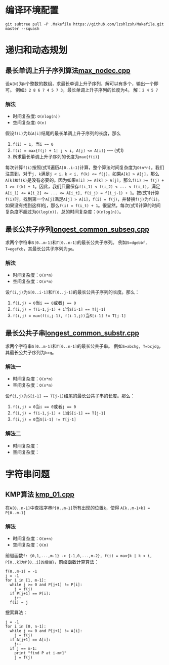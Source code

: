 # 编译环境配置
```
git subtree pull -P .Makefile https://github.com/lzshlzsh/Makefile.git master --squash
```
# 递归和动态规划
## 最长单调上升子序列算法[max_nodec.cpp](max_nodec.cpp)
设`A[N]`为`N`个整数的数组，求最长单调上升子序列，解可以有多个，输出一个即可。
例如`3 2 8 6 7 4 5 7 3`，最长单调上升子序列的长度为4。
解：`2 4 5 7`

### 解法
- 时间复杂度: `O(nlog(n))`
- 空间复杂度: `O(n)`

假设`f(i)`为以`A[i]`结尾的最长单调上升子序列的长度，那么
1. `f(i) = 1`，当`i == 0`
2. `f(i) = max{f(j) + 1| j < i, A[j] <= A[i]}`   --- (式1)
3. 所求最长单调上升子序列的长度为`max{f(i)}`

每次计算`f(i)`按照(式1)遍历`A[0..i-1]`计算，整个算法时间复杂度为`O(n*n)`。我们注意到，对于`j, k`满足`j < i，k < i, f(k) <= f(j)`，如果`A[k] > A[j]`，那么`A[k]和f(k)`是没有必要的。因为如果`A[i] >= A[k] > A[j]`，那么`f(i) >= f(j) + 1 >= f(k) + 1`。因此，我们只需保存`f(i_1) < f(i_2) < ... < f(i_t)`，满足`A[i_1] <= A[i_2] <= ... <= A[i_t], f(i_j) = f(i_j-1) + 1`。按(式1)计算`f(i)`时，找到第一个`A[j]`满足`A[j] > A[i]`，`f(i) = f(j)`，并替换`f(j)`为`f(i)`。如果没有找到这样的j，那么`f(i) = f(i_t) + 1`。很显然，每次(式1)计算的时间复杂度不超过为`O(log(n))`，总的时间复杂度：`O(nlog(n))`。

## 最长公共子序列[longest_common_subseq.cpp](longest_common_subseq.cpp)
求两个字符串`S[0..m-1]`和`T[0..n-1]`的最长公共子序列。
例如`S=dgebbf, T=egefcb`，其最长公共子序列为`ge`。

### 解法
- 时间复杂度：`O(n*m)`
- 空间复杂度：`O(n*m)`

设`f(i,j)`为`S[0..i-1]`和`T[0..j-1]`的最长公共子序列的长度。那么：
1. `f(i,j) = 0`当`i == 0`或者`j == 0`
2. `f(i,j) = f(i-1,j-1) + 1`当`S[i-1] == T[j-1]`
3. `f(i,j) = max(f(i,j-1), f(i-1,j))`当`S[i-1] != T[j-1]`

## 最长公共子串[longest_common_substr.cpp](longest_common_substr.cpp)

求两个字符串`S[0..m-1]`和`T[0..n-1]`的最长公共子串。
例如`S=abchg, T=bcjdg`，其最长公共子序列为`bcg`。

### 解法一
- 时间复杂度：`O(n*m)`
- 空间复杂度：`O(n*m)`

设`f(i,j)`为`S[i-1] == T[j-1]`结尾的最长公共子串的长度。那么：
1. `f(i,j) = 0`当`i == 0`或者`j == 0`
2. `f(i,j) = f(i-1,j-1) + 1`当`S[i-1] == T[j-1]`
3. `f(i,j) = 0`当`S[i-1] != T[j-1]`

### 解法二
- 时间复杂度：
- 空间复杂度：

# 字符串问题

## KMP算法 [kmp_01.cpp](kmp_01.cpp)
在`A[0..n-1]`中查找字串`P[0..m-1]`所有出现的位置`k`，使得
`A[k..m-1+k] = P[0..m-1]`

### 解法
- 时间复杂度：`O(m+n)`
- 空间复杂度：`O(m)`

前缀函数`f: {0,1,...,m-1} -> {-1,0,...,m-2}, f(i) = max{k | k < i, P[0..k]为P[0..i]的后缀}`，前缀函数计算算法：

```
f(0..m-1) = -1
j = -1
for i in [1, m-1]:
  while j >= 0 and P[j+1] != P[i]:
    j = f(j)
  if P[j+1] == P[i]:
    j++
  f(i) = j
```

搜索算法：

```
j = -1
for i in [0, n-1]:
  while j >= 0 and P[j+1] != A[i]:
    j = f(j)
  if A[j+1] == A[i]:
    j++
  if j == m-1:
    print "find P at i-m+1"
    j = f(j)
```
